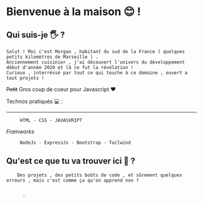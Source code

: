 

Bienvenue à la maison  😊 !
==========================


Qui suis-je 🖐 ?
-------------

    Salut ! Moi c'est Morgan , habitant du sud de la France ( quelques petits kilomètres de Marseille ) .
    Anciennement cuisinier , j'ai découvert l'univers du développement début d'année 2020 et là ce fut la révélation !
    Curieux , interréssé par tout ce qui touche à ce domaine , ouvert a tout projets ! 
~~Petit~~ Gros coup de coeur pour Javascript ❤


Technos pratiqués 💻 :
___________________

         HTML - CSS - JAVASVRIPT
         
   *Framworks*
   
         NodeJs - ExpressJs - Bootstrap - Tailwind 
 

Qu'est ce que tu va trouver ici 🤔 ?
---------------------------------
     
        Des projets , des petits boûts de code , et sûrement quelques erreurs , mais c'est comme ça qu'on apprend non ? 


          - 


